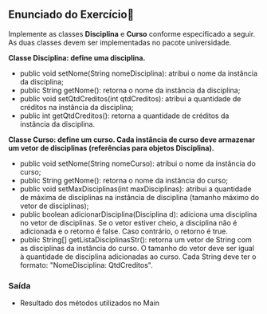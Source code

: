 <h2> Enunciado do Exercício📄 </h2>

Implemente as classes **Disciplina** e **Curso** conforme especificado a seguir. As duas classes devem ser implementadas no pacote universidade.

**Classe Disciplina: define uma disciplina.**
- public void setNome(String nomeDisciplina): atribui o nome da instância da disciplina;
- public String getNome(): retorna o nome da instância da disciplina;
- public void setQtdCreditos(int qtdCreditos): atribui a quantidade de créditos na instância da disciplina;
- public int getQtdCreditos(): retorna a quantidade de créditos da instância da disciplina.

**Classe Curso: define um curso. Cada instância de curso deve armazenar um vetor de disciplinas (referências para objetos Disciplina).**
- public void setNome(String nomeCurso): atribui o nome da instância do curso;
- public String getNome(): retorna o nome da instância do curso;
- public void setMaxDisciplinas(int maxDisciplinas): atribui a quantidade de máxima de disciplinas na instância de disciplina (tamanho máximo do vetor de disciplinas);
- public boolean adicionarDisciplina(Disciplina d): adiciona uma disciplina no vetor de disciplinas. Se o vetor estiver cheio, a disciplina não é adicionada e o retorno é false. Caso contrário, o retorno é true.
- public String[] getListaDisciplinasStr(): retorna um vetor de String com as disciplinas da instância do curso. O tamanho do vetor deve ser igual à quantidade de disciplina adicionadas ao curso. Cada String deve ter o formato: "NomeDisciplina: QtdCreditos".

<h3> Saída </h3>

- Resultado dos métodos utilizados no Main
